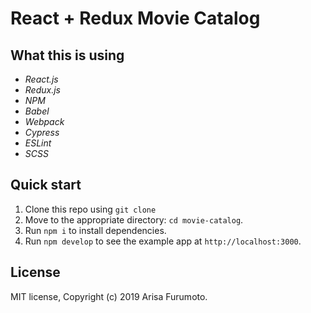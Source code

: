 # React + Redux Movie Catalog

## What this is using

- _React.js_
- _Redux.js_
- _NPM_
- _Babel_
- _Webpack_
- _Cypress_
- _ESLint_
- _SCSS_

## Quick start

1. Clone this repo using `git clone `
2. Move to the appropriate directory: `cd movie-catalog`.<br />
3. Run `npm i` to install dependencies.<br />
4. Run `npm develop` to see the example app at `http://localhost:3000`.

## License

MIT license, Copyright (c) 2019 Arisa Furumoto.